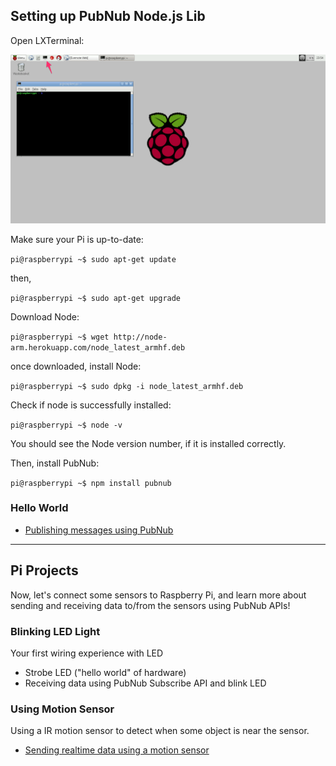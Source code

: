 ## Setting up PubNub Node.js Lib


Open LXTerminal:

![image](../images/LXTerminal.png)

Make sure your Pi is up-to-date:

`pi@raspberrypi ~$ sudo apt-get update`

then,

`pi@raspberrypi ~$ sudo apt-get upgrade`

Download Node:

`pi@raspberrypi ~$ wget http://node-arm.herokuapp.com/node_latest_armhf.deb`

once downloaded, install Node:

`pi@raspberrypi ~$ sudo dpkg -i node_latest_armhf.deb`

Check if node is successfully installed:

`pi@raspberrypi ~$ node -v`

You should see the Node version number, if it is installed correctly.

Then, install PubNub:

`pi@raspberrypi ~$ npm install pubnub`

### Hello World

- [Publishing messages using PubNub](hello-world/)

---

## Pi Projects

Now, let's connect some sensors to Raspberry Pi, and learn more about sending and receiving data to/from the sensors using PubNub APIs!

### Blinking LED Light

Your first wiring experience with LED

- Strobe LED ("hello world" of hardware)
- Receiving data using PubNub Subscribe API and blink LED

### Using Motion Sensor

Using a IR motion sensor to detect when some object is near the sensor.

- [Sending realtime data using a motion sensor](motion-sensor/)

